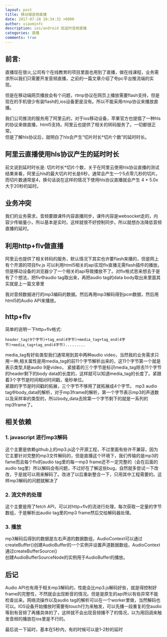 ```yaml
---
layout: post
title: 移动端音频直播
date: 2017-07-28 10:34:32 +0800
author: xiaominfc
description: ios/android 低延时音频直播
categories: 直播
comments: true
---
```


## 前言:

直播现在很火,公司有个在线教育的项目里面也用到了直播，做在线课程，业务需求所以我们只需要开发音频直播，之前的一篇文章介绍了夸pc平台推流端的实现。
    
但是在移动端网页播放会有个问题，rtmp协议在网页上播放需要flash支持，但是现在的手机很少有装flash的,ios设备更是没有。所以不能采用rtmp协议来播放直播。  

我们公司推流的服务用了阿里云的，对于ios移动设备，苹果官方也提倡了一种hls的协议来做直播，html5支持。阿里云也提供了相关的转码服务了。一切都很正常。  
但是了解hls协议后，就明白了hls会产生“切片时长*切片个数”的延时时长。

## 阿里云直播使用hls协议产生的延时时长
  
前文说到延时时长是: 切片时长*切片个数，关于在阿里云使用hls协议直播的测试结果来看，阿里云hls的最大切片时长是6秒，通常会产生一个5点零几秒的切片。  
而切片数通常是4，换句话说在这样的情况下使用hls协议直播就会产生 4 * 5.0x 大于20秒的延时。

## 业务冲突

我们的业务需求，音频要跟课件内容直播同步，课件内容是websocket走的，内容少传输量小，所以基本是实时。这样就很不好控制同步。所以就想办法降低音频直播的延时。  

## 利用http+flv做直播

阿里云也提供了相关转码的服务，默认情况下其实也许要flash来播的，但是网上有个开源的项目flv.js 可以利用html5相关的api实现flv直播无需flash插件的播放。  
但是移动设备的浏览器少了一个相关的api导致播放不了。对flv格式思来想去于是有了个想法，把flv中audio tag取出来，再把audio tag的data body取出来里面其实就是上一篇文章里
  
我对音频数据进行的mp3编码的数据。然后再用mp3解码得到pcm数据，然后用html5的Audio API来播放。

## http+flv
简单的说明一下http+flv格式:

~~~
header_tag(9个字节)+tag_end(4字节)+media_tag+tag_end(4字节)+media_tag+tag_end(4字节).........
~~~

media_tag有好些类型我们通常用到其中两种audio video，当然我的业务需求只用一种,相关属性是用media_tag的前11个字节解析出来的，这11个字节第一个就是表示类型,8是audio 9是video，
紧接着的三个字节是标识media_tag除去11个字节的header剩下的body data的长度的，这样就可以知道media_tag的长度了。紧跟着3个字节是时间相对时间戳，毫秒单位。  
紧跟的字节是时间戳的拓展，三个字节不够用了就拓展成4个字节。
  mp3 audio tag中body_data的解析，对于mp3frame的解析，第一个字节表示mp3的声道数以及采样率的类型的，所以body_data去除第一个字节剩下的就是一系列的mp3frame了。

## 相关依赖

### 1. javascript 进行mp3解码

这个主要是依赖github上的mp3.js这个开源工程，不过里面有些许不兼容，因为它主要针对完整的mp3文件解码的，但是直播这个环境下，我们传输的是mp3的fame而且每个flv的audio tag里的每一mp3 frame还不一定完整的（会在后面的audio tag里）所以解码会有问题，不过好在了解这些bug，自然就多尝试一下改改，于是就可以用来解码了。改进了以后重新整合一下，只用其中工程需要的。这样mp3解码的问题就解决了

### 2. 流文件的处理
这个主要是用了fetch API，可以对http+flv的流进行处理，每次获取一定量的字节数组，于是解析出audio tag里的mp3 frame然后交给解码器处理。

### 3. 播放
mp3解码后得到的数据是左右声道的数据数组，AudioContext可以通过createBuffer()创建AudioBuffer的一个实例并设置声道数据数组，AudioContext通过createBufferSource()  
创建AudioBufferSourceNode的实例用于AudioBuffer的播放。

## 后记
Audio API也有用于相关mp3解码的，性能会比mp3.js解码好些，就是得控制好frame的完整性，不然就会出现断音的情况。但是是原生的api所以有些异常不能检查出来。网络流操作以及audio tag的解析可以在一个worker里做，当然解码也可以。IOS设备开始播放时需要有touch行为来触发，可以先播一段重复的空audio等到有音频了再播具体的了，这样就不会出现音频播不了的情况，以为用回调来触发音频的播放在ios里是不行的。

最后说一下延时，基本在5秒内，有的时候可以是1-2秒的延时


